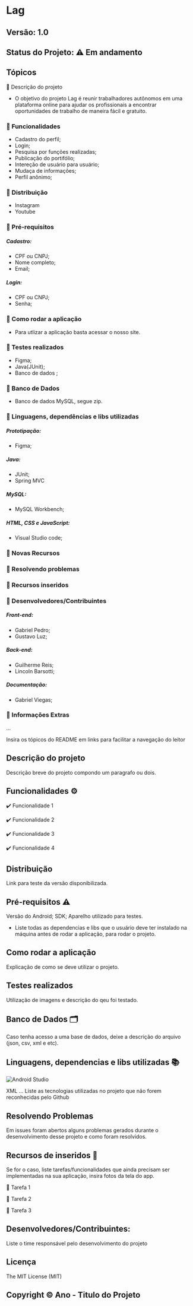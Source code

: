 # Lag
## Versão: 1.0 
## Status do Projeto: ⚠️ Em andamento 

## Tópicos
🔹 Descrição do projeto 
- O objetivo do projeto Lag é reunir trabalhadores autônomos em uma plataforma online para ajudar os profissionais a encontrar oportunidades de trabalho de maneira fácil e gratuito.

### 🔹 Funcionalidades
- Cadastro do perfil;
- Login;
- Pesquisa por funções realizadas;
- Publicação do portifólio;
- Intereção de usuário para usuário;
- Mudaça de informações;
- Perfil anônimo;

### 🔹 Distribuição
- Instagram
- Youtube

### 🔹 Pré-requisitos
##### Cadastro:
- CPF ou CNPJ;
- Nome completo;
- Email;
##### Login:
- CPF ou CNPJ;
- Senha;

### 🔹 Como rodar a aplicação
- Para utlizar a aplicação basta acessar o nosso site.

### 🔹 Testes realizados
- Figma;
- Java(JUnit);
- Banco de dados ;

### 🔹 Banco de Dados
- Banco de dados MySQL, segue zip.
### 🔹 Linguagens, dependências e libs utilizadas
##### Prototipação:
- Figma;
##### Java:
- JUnit;
- Spring MVC
##### MySQL:
- MySQL Workbench;
##### HTML, CSS e JavaScript:
- Visual Studio code;
### 🔹 Novas Recursos

### 🔹 Resolvendo problemas

### 🔹 Recursos inseridos 

### 🔹 Desenvolvedores/Contribuintes
##### Front-end:
- Gabriel Pedro;
- Gustavo Luz;
##### Back-end:
- Guilherme Reis;
- Lincoln Barsotti;
##### Documentação:
- Gabriel Viegas;
### 🔹 Informações Extras


...

Insira os tópicos do README em links para facilitar a navegação do leitor

## Descrição do projeto
Descrição breve do projeto compondo um paragrafo ou dois.

## Funcionalidades ⚙️
✔️ Funcionalidade 1

✔️ Funcionalidade 2

✔️ Funcionalidade 3

✔️ Funcionalidade 4

## Distribuição
Link para teste da versão disponibilizada.

## Pré-requisitos ⚠️    
Versão do Android; 
SDK; 
Aparelho utilizado para testes.
- Liste todas as dependencias e libs que o usuário deve ter instalado na máquina antes de rodar a aplicação, para rodar o projeto.

## Como rodar a aplicação 
Explicação de como se deve utilizar o projeto.

## Testes realizados
Utilização de imagens e descrição do qeu foi testado.

## Banco de Dados 🗂️
Caso tenha acesso a uma base de dados, deixe a descrição do arquivo (json, csv, xml e etc).

## Linguagens, dependencias e libs utilizadas 📚
![Android Studio](https://img.shields.io/badge/Android-3DDC84?style=for-the-badge&logo=android&logoColor=white)

XML
...
Liste as tecnologias utilizadas no projeto que não forem reconhecidas pelo Github

## Resolvendo Problemas 
Em issues foram abertos alguns problemas gerados durante o desenvolvimento desse projeto e como foram resolvidos.

## Recursos de inseridos 🧰
Se for o caso, liste tarefas/funcionalidades que ainda precisam ser implementadas na sua aplicação, insira fotos da tela do app.

📝 Tarefa 1

📝 Tarefa 2

📝 Tarefa 3

## Desenvolvedores/Contribuintes:
Liste o time responsável pelo desenvolvimento do projeto

## Licença
The MIT License (MIT)

## Copyright ©️ Ano - Titulo do Projeto
